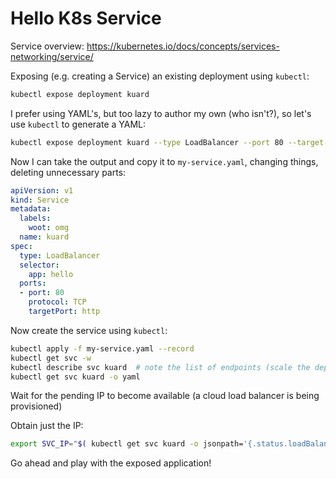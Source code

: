 # Hello K8s Service

Service overview: https://kubernetes.io/docs/concepts/services-networking/service/

Exposing (e.g. creating a Service) an existing deployment using `kubectl`:

```sh
kubectl expose deployment kuard
```

I prefer using YAML's, but too lazy to author my own (who isn't?),
so let's use `kubectl` to generate a YAML:

```sh
kubectl expose deployment kuard --type LoadBalancer --port 80 --target-port 8080 --dry-run -o=yaml
```

Now I can take the output and copy it to `my-service.yaml`, changing things, deleting unnecessary parts:

```yaml
apiVersion: v1
kind: Service
metadata:
  labels:
    woot: omg
  name: kuard
spec:
  type: LoadBalancer
  selector:
    app: hello
  ports:
  - port: 80
    protocol: TCP
    targetPort: http
```

Now create the service using `kubectl`:

```sh
kubectl apply -f my-service.yaml --record
kubectl get svc -w
kubectl describe svc kuard  # note the list of endpoints (scale the deployment to 0, 1, 5 and see this list respond)
kubectl get svc kuard -o yaml
```

Wait for the pending IP to become available (a cloud load balancer is being provisioned)

Obtain just the IP:

```sh
export SVC_IP="$( kubectl get svc kuard -o jsonpath='{.status.loadBalancer.ingress[0].ip}' )"
```

Go ahead and play with the exposed application!

